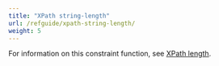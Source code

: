 ```yaml
---
title: "XPath string-length"
url: /refguide/xpath-string-length/
weight: 5
---
```


For information on this constraint function, see [XPath length](/refguide/xpath-length/).
